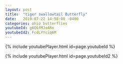 ```yaml
---
layout: post
title:  "tiger swallowtail Butterfly"
date:   2019-07-22 14:58:00 -0400
categories: ohio butterflies
youtubeId: g6QGfMJoARo
youtubeId2: FcdLYYciq6M 
---
```

{% include youtubePlayer.html id=page.youtubeId %}

{% include youtubePlayer.html id=page.youtubeId2 %}
